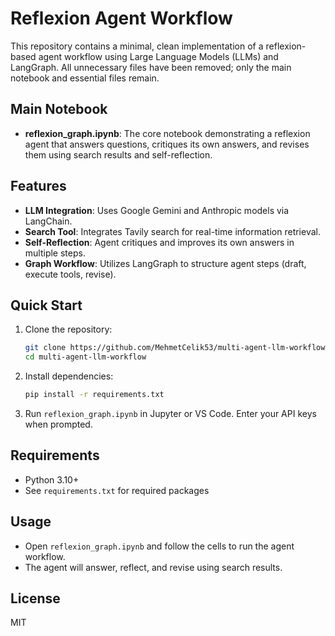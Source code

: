 # Reflexion Agent Workflow

This repository contains a minimal, clean implementation of a reflexion-based agent workflow using Large Language Models (LLMs) and LangGraph. All unnecessary files have been removed; only the main notebook and essential files remain.

## Main Notebook
- **reflexion_graph.ipynb**: The core notebook demonstrating a reflexion agent that answers questions, critiques its own answers, and revises them using search results and self-reflection.

## Features
- **LLM Integration**: Uses Google Gemini and Anthropic models via LangChain.
- **Search Tool**: Integrates Tavily search for real-time information retrieval.
- **Self-Reflection**: Agent critiques and improves its own answers in multiple steps.
- **Graph Workflow**: Utilizes LangGraph to structure agent steps (draft, execute tools, revise).

## Quick Start
1. Clone the repository:
   ```bash
   git clone https://github.com/MehmetCelik53/multi-agent-llm-workflow.git
   cd multi-agent-llm-workflow
   ```
2. Install dependencies:
   ```bash
   pip install -r requirements.txt
   ```
3. Run `reflexion_graph.ipynb` in Jupyter or VS Code. Enter your API keys when prompted.

## Requirements
- Python 3.10+
- See `requirements.txt` for required packages

## Usage
- Open `reflexion_graph.ipynb` and follow the cells to run the agent workflow.
- The agent will answer, reflect, and revise using search results.

## License
MIT
